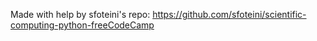 Made with help by sfoteini's repo:
https://github.com/sfoteini/scientific-computing-python-freeCodeCamp